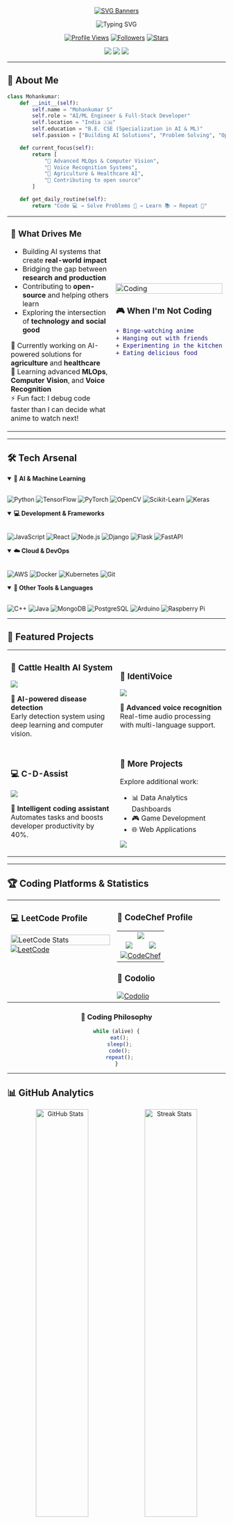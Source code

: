 <div align="center">

[![SVG Banners](https://svg-banners.vercel.app/api?type=luminance&text1=MohankumarS%20&color=green&width=800&height=400)](https://github.com/Mohankumar682/svg-banners)

<img src="https://readme-typing-svg.demolab.com?font=Fira+Code&weight=600&size=28&duration=3000&pause=1000&color=6366F1&center=true&vCenter=true&random=false&width=600&lines=Computer+Science+Student+%F0%9F%8E%93;AI%2FML+Enthusiast+%F0%9F%A4%96;Problem+Solver+%F0%9F%8E%AF;Always+Learning+%F0%9F%9A%80" alt="Typing SVG" />

<p align="center">
  <a href="https://github.com/Mohankumar682"><img src="https://komarev.com/ghpvc/?username=Mohankumar682&label=Profile+Views&color=8B5CF6&style=for-the-badge&logo=github&logoColor=white" alt="Profile Views"/></a>
  <a href="https://github.com/Mohankumar682?tab=followers"><img src="https://img.shields.io/github/followers/Mohankumar682?label=Followers&style=for-the-badge&color=7C3AED&logo=github&logoColor=white" alt="Followers"/></a>
  <a href="https://github.com/Mohankumar682?tab=repositories"><img src="https://img.shields.io/github/stars/Mohankumar682?label=Total+Stars&style=for-the-badge&color=6D28D9&logo=starship&logoColor=white" alt="Stars"/></a>
</p>

<p align="center">
  <img src="https://img.shields.io/badge/Focus-AI%20%26%20Machine%20Learning-6366F1?style=flat-square" />
  <img src="https://img.shields.io/badge/Lives-India%20%F0%9F%87%AE%F0%9F%87%B3-10B981?style=flat-square" />
  <img src="https://img.shields.io/badge/Loves-Building%20Cool%20Stuff-EC4899?style=flat-square" />
</p>

</div>

---

## 🎨 About Me

```python
class Mohankumar:
    def __init__(self):
        self.name = "Mohankumar S"
        self.role = "AI/ML Engineer & Full-Stack Developer"
        self.location = "India 🇮🇳"
        self.education = "B.E. CSE (Specialization in AI & ML)"
        self.passion = ["Building AI Solutions", "Problem Solving", "Open Source"]

    def current_focus(self):
        return [
            "🔬 Advanced MLOps & Computer Vision",
            "🎤 Voice Recognition Systems",
            "🐄 Agriculture & Healthcare AI",
            "🚀 Contributing to open source"
        ]

    def get_daily_routine(self):
        return "Code 💻 → Solve Problems 🧩 → Learn 📚 → Repeat 🔄"
```

<table>
<tr>
<td width="60%">

### 🎯 What Drives Me

- Building AI systems that create **real-world impact**
- Bridging the gap between **research and production**
- Contributing to **open-source** and helping others learn
- Exploring the intersection of **technology and social good**

🔭 Currently working on AI-powered solutions for **agriculture** and **healthcare**  
🌱 Learning advanced **MLOps**, **Computer Vision**, and **Voice Recognition**  
⚡ Fun fact: I debug code faster than I can decide what anime to watch next!

</td>
<td width="40%">

<img src="https://user-images.githubusercontent.com/74038190/229223263-cf2e4b07-2615-4f87-9c38-e37600f8381a.gif" width="100%" alt="Coding" />

### 🎮 When I'm Not Coding
```diff
+ Binge-watching anime
+ Hanging out with friends
+ Experimenting in the kitchen
+ Eating delicious food
```

</td>
</tr>
</table>

---

## 🛠️ Tech Arsenal

<details open>
<summary><b>🤖 AI & Machine Learning</b></summary>
<br/>

![Python](https://img.shields.io/badge/Python-3776AB?style=for-the-badge&logo=python&logoColor=white)
![TensorFlow](https://img.shields.io/badge/TensorFlow-FF6F00?style=for-the-badge&logo=tensorflow&logoColor=white)
![PyTorch](https://img.shields.io/badge/PyTorch-EE4C2C?style=for-the-badge&logo=pytorch&logoColor=white)
![OpenCV](https://img.shields.io/badge/OpenCV-27338e?style=for-the-badge&logo=OpenCV&logoColor=white)
![Scikit-Learn](https://img.shields.io/badge/scikit--learn-F7931E?style=for-the-badge&logo=scikit-learn&logoColor=white)
![Keras](https://img.shields.io/badge/Keras-D00000?style=for-the-badge&logo=keras&logoColor=white)

</details>

<details open>
<summary><b>💻 Development & Frameworks</b></summary>
<br/>

![JavaScript](https://img.shields.io/badge/JavaScript-F7DF1E?style=for-the-badge&logo=javascript&logoColor=black)
![React](https://img.shields.io/badge/React-20232A?style=for-the-badge&logo=react&logoColor=61DAFB)
![Node.js](https://img.shields.io/badge/Node.js-43853D?style=for-the-badge&logo=node.js&logoColor=white)
![Django](https://img.shields.io/badge/Django-092E20?style=for-the-badge&logo=django&logoColor=white)
![Flask](https://img.shields.io/badge/Flask-000000?style=for-the-badge&logo=flask&logoColor=white)
![FastAPI](https://img.shields.io/badge/FastAPI-009688?style=for-the-badge&logo=fastapi&logoColor=white)

</details>

<details open>
<summary><b>☁️ Cloud & DevOps</b></summary>
<br/>

![AWS](https://img.shields.io/badge/AWS-232F3E?style=for-the-badge&logo=amazon-aws&logoColor=white)
![Docker](https://img.shields.io/badge/Docker-2496ED?style=for-the-badge&logo=docker&logoColor=white)
![Kubernetes](https://img.shields.io/badge/Kubernetes-326ce5?style=for-the-badge&logo=kubernetes&logoColor=white)
![Git](https://img.shields.io/badge/Git-F05032?style=for-the-badge&logo=git&logoColor=white)

</details>

<details open>
<summary><b>🔧 Other Tools & Languages</b></summary>
<br/>

![C++](https://img.shields.io/badge/C++-00599C?style=for-the-badge&logo=cplusplus&logoColor=white)
![Java](https://img.shields.io/badge/Java-ED8B00?style=for-the-badge&logo=openjdk&logoColor=white)
![MongoDB](https://img.shields.io/badge/MongoDB-4EA94B?style=for-the-badge&logo=mongodb&logoColor=white)
![PostgreSQL](https://img.shields.io/badge/PostgreSQL-316192?style=for-the-badge&logo=postgresql&logoColor=white)
![Arduino](https://img.shields.io/badge/Arduino-00979D?style=for-the-badge&logo=Arduino&logoColor=white)
![Raspberry Pi](https://img.shields.io/badge/Raspberry%20Pi-A22846?style=for-the-badge&logo=Raspberry%20Pi&logoColor=white)

</details>

---

## 🌟 Featured Projects

<table>
<tr>
<td width="50%">

### 🐄 Cattle Health AI System
[![](https://github-readme-stats.vercel.app/api/pin/?username=Mohankumar682&repo=Cattle_Health_App&theme=react&bg_color=1F222E&title_color=F85D7F&icon_color=F8D866&hide_border=true&show_icons=false)](https://github.com/Mohankumar682/Cattle_Health_App)

**🔹 AI-powered disease detection**  
Early detection system using deep learning and computer vision.

</td>
<td width="50%">

### 🎤 IdentiVoice
[![](https://github-readme-stats.vercel.app/api/pin/?username=Mohankumar682&repo=IdentiVoice&theme=react&bg_color=1F222E&title_color=F85D7F&icon_color=F8D866&hide_border=true&show_icons=false)](https://github.com/Mohankumar682/IdentiVoice)

**🔹 Advanced voice recognition**  
Real-time audio processing with multi-language support.

</td>
</tr>
<tr>
<td width="50%">

### 💻 C-D-Assist
[![](https://github-readme-stats.vercel.app/api/pin/?username=Mohankumar682&repo=C-D-Assist&theme=react&bg_color=1F222E&title_color=F85D7F&icon_color=F8D866&hide_border=true&show_icons=false)](https://github.com/Mohankumar682/C-D-Assist)

**🔹 Intelligent coding assistant**  
Automates tasks and boosts developer productivity by 40%.

</td>
<td width="50%">

### 🔗 More Projects

Explore additional work:
- 📊 Data Analytics Dashboards
- 🎮 Game Development
- 🌐 Web Applications

[![](https://img.shields.io/badge/View_All_Repositories-100000?style=for-the-badge&logo=github&logoColor=white)](https://github.com/Mohankumar682?tab=repositories)

</td>
</tr>
</table>

---

## 🏆 Coding Platforms & Statistics

<div align="center">

<table>
<tr>
<td width="50%" valign="top">

### 💻 LeetCode Profile

<a href="https://leetcode.com/u/ELANGO_E/">
  <img src="https://leetcard.jacoblin.cool/ELANGO_E?theme=dark&font=Ubuntu&ext=heatmap" alt="LeetCode Stats" width="100%" />
</a>

<a href="https://leetcode.com/u/ELANGO_E/" target="_blank">
  <img src="https://img.shields.io/badge/LeetCode-FFA116?style=for-the-badge&logo=leetcode&logoColor=white" alt="LeetCode" />
</a>

</td>
<td width="50%" valign="top">

### 🍳 CodeChef Profile

<table align="center">
  <tr>
    <td align="center" colspan="2">
      <img src="https://img.shields.io/badge/Rating-1600+-FFD93D?style=for-the-badge&logo=codechef&logoColor=white" />
    </td>
  </tr>
  <tr>
    <td align="center">
      <img src="https://img.shields.io/badge/Problems-Solved-FF6B6B?style=for-the-badge&logo=codechef&logoColor=white" />
    </td>
    <td align="center">
      <img src="https://img.shields.io/badge/Active-Coder-51CF66?style=for-the-badge&logo=codechef&logoColor=white" />
    </td>
  </tr>
  <tr>
    <td align="center" colspan="2">
      <a href="https://www.codechef.com/users/elango_e" target="_blank">
        <img src="https://img.shields.io/badge/CodeChef-5B4638?style=for-the-badge&logo=codechef&logoColor=white" alt="CodeChef" />
      </a>
    </td>
  </tr>
</table>

### 🎯 Codolio

<a href="https://codolio.com/profile/Elango" target="_blank">
  <img src="https://img.shields.io/badge/Codolio-Active%20Profile-8B5CF6?style=for-the-badge" alt="Codolio" />
</a>

</td>
</tr>
</table>

### 🎯 Coding Philosophy

```javascript
while (alive) {
  eat();
  sleep();
  code();
  repeat();
}
```

</div>

---

## 📊 GitHub Analytics

<div align="center">

<img width="49%" src="https://github-readme-stats.vercel.app/api?username=Mohankumar682&show_icons=true&theme=tokyonight&hide_border=true&count_private=true&include_all_commits=true&bg_color=0D1117&title_color=4F46E5&text_color=FFFFFF&icon_color=4F46E5&ring_color=4F46E5" alt="GitHub Stats" />
<img width="49%" src="https://github-readme-streak-stats.herokuapp.com/?user=Mohankumar682&theme=react&hide_border=true&background=0D1117&stroke=6366F1&ring=8B5CF6&fire=EC4899&currStreakLabel=8B5CF6" alt="Streak Stats" />

<br/><br/>

<a href="https://github.com/Mohankumar682"> 
<img src="http://github-profile-summary-cards.vercel.app/api/cards/profile-details?username=Mohankumar682&theme=algolia" width="100%" /> 
</a>

<br/><br/>

<img src="http://github-profile-summary-cards.vercel.app/api/cards/repos-per-language?username=Mohankumar682&theme=algolia" width="31%" />
<img src="http://github-profile-summary-cards.vercel.app/api/cards/most-commit-language?username=Mohankumar682&theme=algolia" width="31%" />
<img src="https://github-profile-summary-cards.vercel.app/api/cards/productive-time?username=Mohankumar682&theme=algolia" width="31%" title="🦉 Productive Hours" />

<br/><br/>

[![Activity Graph](https://github-readme-activity-graph.vercel.app/graph?username=Mohankumar682&theme=react-dark&hide_border=true&area=true&bg_color=01102d&color=6eb9f2&line=41c350&point=ffffff)](https://github.com/Mohankumar682)

<br/>

[![Trophies](https://github-profile-trophy.vercel.app/?username=Mohankumar682&column=8&margin-w=20&margin-h=20&no-frame=true&theme=algolia&title=Stars,Followers,MultiLanguage,Repositories,Organizations,Commits,PullRequest,Issues)](https://github.com/Mohankumar682)

</div>

---

## 🐍 Contribution Snake

<div align="center">
  <picture>
  <source media="(prefers-color-scheme: dark)" srcset="https://raw.githubusercontent.com/sabariyuhendh/sabariyuhendh/output/github-snake-dark.svg" />
  <source media="(prefers-color-scheme: light)" srcset="https://raw.githubusercontent.com/sabariyuhendh/sabariyuhendh/output/github-snake.svg" />
  <img alt="github-snake" src="https://raw.githubusercontent.com/Mohankumar682/Mohankumar682/output/github-snake.svg" />
</picture>
</div>

---

## 🌐 Connect With Me

<div align="center">

<a href="https://www.linkedin.com/in/Elango-E">
  <img src="https://img.shields.io/badge/LinkedIn-0077B5?style=for-the-badge&logo=linkedin&logoColor=white" alt="LinkedIn" />
</a>
<a href="mailto:elango.e@example.com">
  <img src="https://img.shields.io/badge/Email-D14836?style=for-the-badge&logo=gmail&logoColor=white" alt="Email" />
</a>
<a href="https://codolio.com/profile/Elango">
  <img src="https://img.shields.io/badge/Codolio-000000?style=for-the-badge&logo=google-chrome&logoColor=white" alt="Codolio" />
</a>

<br/><br/>

### 💭 Quote of the Day

<img src="https://quotes-github-readme.vercel.app/api?type=horizontal&theme=tokyonight&border=true" alt="Random Dev Quote"/>

<br/><br/>

### 💡 Today's Random Dev Joke

<img src="https://readme-jokes.vercel.app/api?theme=tokyonight&hideBorder" alt="Jokes Card" />

<br/><br/>

---

### ✨ "Learning today, building tomorrow."

<img src="https://capsule-render.vercel.app/api?type=waving&color=gradient&customColorList=6,12,20&height=120&section=footer" />

**⭐ If you find my work interesting, feel free to star my repositories!**

*Made with ❤️ by [Elango E](https://github.com/Mohankumar682)*

</div>
